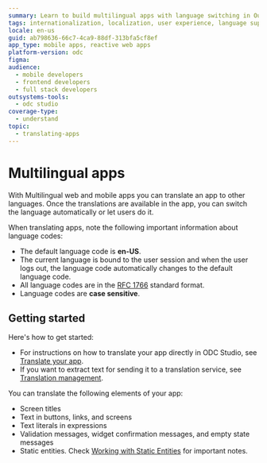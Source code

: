 ```yaml
---
summary: Learn to build multilingual apps with language switching in OutSystems Developer Cloud (ODC), adhering to RFC 1766 standards.
tags: internationalization, localization, user experience, language support, rfc standards
locale: en-us
guid: ab798636-66c7-4ca9-88df-313bfa5cf8ef
app_type: mobile apps, reactive web apps
platform-version: odc
figma:
audience:
  - mobile developers
  - frontend developers
  - full stack developers
outsystems-tools:
  - odc studio
coverage-type:
  - understand
topic:
  - translating-apps
---
```


# Multilingual apps

With Multilingual web and mobile apps you can translate an app to other languages. Once the translations are available in the app, you can switch the language automatically or let users do it.

When translating apps, note the following important information about language codes:

* The default language code is **en-US**.
* The current language is bound to the user session and when the user logs out, the language code automatically changes to the default language code.
* All language codes are in the [RFC 1766](https://tools.ietf.org/html/rfc1766) standard format.
* Language codes are **case sensitive**.

## Getting started

Here's how to get started:

* For instructions on how to translate your app directly in ODC Studio, see [Translate your app](translate-your-app.md).
* If you want to extract text for sending it to a translation service, see [Translation management](translation-management.md).

You can translate the following elements of your app:

* Screen titles
* Text in buttons, links, and screens
* Text literals in expressions
* Validation messages, widget confirmation messages, and empty state messages
* Static entities. Check [Working with Static Entities](translate-your-app.md#working-with-static-entities) for important notes.
